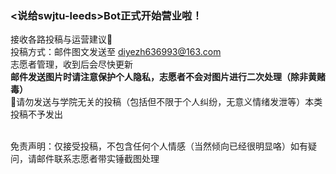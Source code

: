 ### <说给swjtu-leeds>Bot正式开始营业啦！  
接收各路投稿与运营建议👋  
投稿方式：邮件图文发送至 diyezh636993@163.com  
志愿者管理，收到后会尽快更新  
**邮件发送图片时请注意保护个人隐私，志愿者不会对图片进行二次处理（除非黄赌毒）**  
📍请勿发送与学院无关的投稿（包括但不限于个人纠纷，无意义情绪发泄等）本类投稿不予发出  
<br>

免责声明：仅接受投稿，不包含任何个人情感（当然倾向已经很明显咯）如有疑问，请邮件联系志愿者带实锤截图处理
